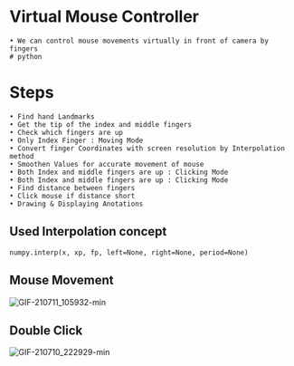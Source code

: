 # Virtual Mouse Controller
```
• We can control mouse movements virtually in front of camera by fingers
# python
```
# Steps
```
• Find hand Landmarks
• Get the tip of the index and middle fingers
• Check which fingers are up
• Only Index Finger : Moving Mode
• Convert finger Coordinates with screen resolution by Interpolation method
• Smoothen Values for accurate movement of mouse
• Both Index and middle fingers are up : Clicking Mode
• Both Index and middle fingers are up : Clicking Mode
• Find distance between fingers
• Click mouse if distance short
• Drawing & Displaying Anotations
```
## Used Interpolation concept 
```
numpy.interp(x, xp, fp, left=None, right=None, period=None)
```
## Mouse Movement 
![GIF-210711_105932-min](https://user-images.githubusercontent.com/55943851/125184637-1c437f00-e23d-11eb-9604-1dd611195434.gif)

## Double Click
![GIF-210710_222929-min](https://user-images.githubusercontent.com/55943851/125184520-2913a300-e23c-11eb-911a-45b2f0688fda.gif)
